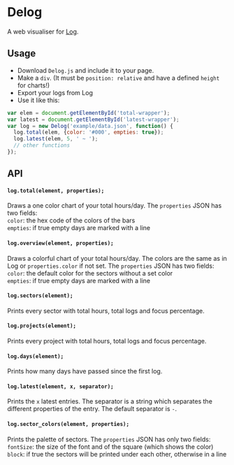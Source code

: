 # Delog
A web visualiser for [Log](https://joshavanier.itch.io/log).

## Usage
- Download ```Delog.js``` and include it to your page.
- Make a ```div```. (It must be ```position: relative``` and have a defined ```height``` for charts!)
- Export your logs from Log
- Use it like this:
```javascript
var elem = document.getElementById('total-wrapper');
var latest = document.getElementById('latest-wrapper');
var log = new Delog('example/data.json', function() {
  log.total(elem, {color: '#000', empties: true});
  log.latest(elem, 5, ' ~ ');
  // other functions
});
```

## API
#### ```log.total(element, properties);```
Draws a one color chart of your total hours/day.
The ```properties``` JSON has two fields:<br>
```color```:  the hex code of the colors of the bars<br>
```empties```: if true empty days are marked with a line

#### ```log.overview(element, properties);```
Draws a colorful chart of your total hours/day. The colors are the same as in Log or ```properties.color``` if not set.
The ```properties``` JSON has two fields:<br>
```color```:  the default color for the sectors without a set color<br>
```empties```: if true empty days are marked with a line

#### ```log.sectors(element);```
Prints every sector with total hours, total logs and focus percentage.

#### ```log.projects(element);```
Prints every project with total hours, total logs and focus percentage.

#### ```log.days(element);```
Prints how many days have passed since the first log.

#### ```log.latest(element, x, separator);```
Prints the ```x``` latest entries. The separator is a string which separates the different properties of the entry. The default separator is ``` - ```.

#### ```log.sector_colors(element, properties);```
Prints the palette of sectors. The ```properties``` JSON has only two fields:<br>
```fontSize```: the size of the font and of the square (which shows the color)<br>
```block```: if true the sectors will be printed under each other, otherwise in a line
